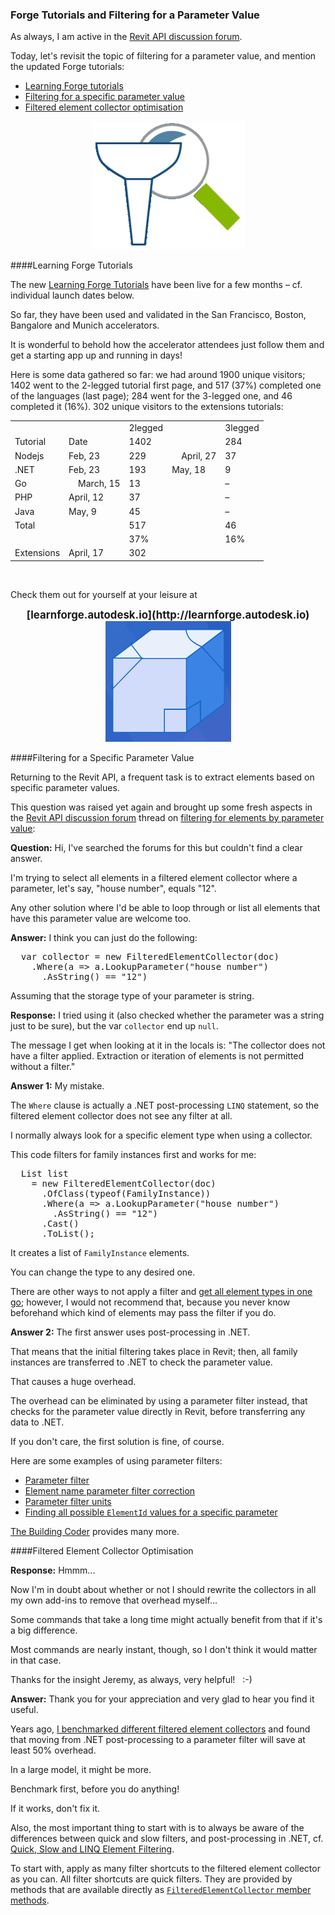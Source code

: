 <head>
<meta http-equiv="Content-Type" content="text/html; charset=utf-8">
<link rel="stylesheet" type="text/css" href="bc.css">
<!--
<script src="run_prettify.js" type="text/javascript"></script>
<script src="https://google-code-prettify.googlecode.com/svn/loader/run_prettify.js" type="text/javascript"></script>
-->
<script src="https://cdn.rawgit.com/google/code-prettify/master/loader/run_prettify.js" type="text/javascript"></script>
</head>

<!---

- 14282442 [Filter elements by parameter value]
  https://forums.autodesk.com/t5/revit-api-forum/filter-elements-by-parameter-value/m-p/8035505

- [Learn Forge Tutorials](http://learnforge.autodesk.io)
Our various http://learnforge.autodesk.io tutorials have been live for a few months (see individual launch date).
So far, we used and validated them in the San Francisco, Boston, Bangalore and Munich accelerators.
I loved how attendees (accelerators) cloud just followed it and got a starting app!
Here are some data: we had around 1900 unique visitors, 1402 went to the 2-legged tutorial first page and 517 (37%) completed one of the languages (last page). 284 went to the 3-legged one and 46 completed (16%). 302 unique visitors on the extensions tutorials.
         2legged 3legged
Tutorial 1402 284
Nodejs 229 Feb, 23 37 April, 27
.NET 193 Feb, 23 9 May, 18
Go 13 March, 15
PHP 37 April, 12
Java 45 May, 9
Total 517 46
      37% 16%
Extensions 302 April, 17

Forge Tutorials and filtering for a parameter value in the #RevitAPI @AutodeskRevit #bim #dynamobim @AutodeskForge #ForgeDevCon http://bit.ly/filterforparam

Today, let's revisit the topic of filtering for a parameter value, and mention the updated Forge tutorials
&ndash; Learning Forge tutorials
&ndash; Filtering for a specific parameter value
&ndash; Filtered element collector optimisation...

--->

### Forge Tutorials and Filtering for a Parameter Value

As always, I am active in
the [Revit API discussion forum](http://forums.autodesk.com/t5/revit-api-forum/bd-p/160).

Today, let's revisit the topic of filtering for a parameter value, and mention the updated Forge tutorials:

- [Learning Forge tutorials](#2) 
- [Filtering for a specific parameter value](#3) 
- [Filtered element collector optimisation](#4)


<center>
<img src="img/query_filter.png" alt="Query filter" width="245"/>
</center>


####<a name="2"></a>Learning Forge Tutorials

The new [Learning Forge Tutorials](http://learnforge.autodesk.io) have
been live for a few months &ndash; cf. individual launch dates below.

So far, they have been used and validated in the San Francisco, Boston, Bangalore and Munich accelerators.

It is wonderful to behold how the accelerator attendees just follow them and get a starting app up and running in days!

Here is some data gathered so far: we had around 1900 unique visitors; 1402 went to the 2-legged tutorial first page, and 517 (37%) completed one of the languages (last page); 284 went for the 3-legged one, and 46 completed it (16%). 302 unique visitors to the extensions tutorials:

<table>
<tr><td class="r"></td><td class="r"></td><td class="r">2legged</td><td class="r"></td><td class="r">3legged</td></tr>
<tr><td class="r">Tutorial</td><td class="r">Date</td><td class="r">1402</td><td></td><td class="r">284</td></tr>
<tr><td class="r">Nodejs</td>  <td class="r">Feb, 23</td><td class="r">229</td><td class="r">&nbsp;&nbsp;&nbsp;&nbsp;April, 27</td><td class="r">37</td></tr>
<tr><td class="r">.NET</td>    <td class="r">Feb, 23</td><td class="r">193</td><td class="r">May, 18</td><td class="r">9</td></tr>
<tr><td class="r">Go</td>      <td class="r">&nbsp;&nbsp;&nbsp;&nbsp;March, 15</td><td class="r">13</td><td></td><td class="r">&ndash;</td></tr>
<tr><td class="r">PHP</td>     <td class="r">April, 12</td><td class="r">37</td><td></td><td class="r">&ndash;</td></tr>
<tr><td class="r">Java</td>    <td class="r">May, 9</td><td class="r">45</td><td></td><td class="r">&ndash;</td></tr>
<tr><td class="r">Total</td>   <td class="r"></td><td class="r">517</td><td class="r"></td><td class="r">46</td></tr>
<tr><td class="r"></td><td class="r"></td><td class="r">37%</td><td class="r"></td><td class="r">16%</td></tr>
<tr><td class="r">Extensions</td><td class="r">April, 17</td><td class="r">302</td></tr>
</table>

<br/>

Check them out for yourself at your leisure at

<center>
<span style="font-size: 120%; font-weight: bold">
[learnforge.autodesk.io](http://learnforge.autodesk.io)
</span>
</center>

<center>
<img src="img/forge_building_block.png" alt="Forge building blocks" width="201"/>
</center>


####<a name="3"></a>Filtering for a Specific Parameter Value

Returning to the Revit API, a frequent  task is to extract elements based on specific parameter values.

This question was raised yet again and brought up some fresh aspects in
the [Revit API discussion forum](http://forums.autodesk.com/t5/revit-api-forum/bd-p/160) thread
on [filtering for elements by parameter value](https://forums.autodesk.com/t5/revit-api-forum/filter-elements-by-parameter-value/m-p/8035505):

**Question:** Hi, I've searched the forums for this but couldn't find a clear answer.

I'm trying to select all elements in a filtered element collector where a parameter, let's say, "house number", equals "12".

Any other solution where I'd be able to loop through or list all elements that have this parameter value are welcome too.

**Answer:** I think you can just do the following:

<pre class="code">
  var collector = new FilteredElementCollector(doc)
    .Where(a => a.LookupParameter("house number")
      .AsString() == "12")
</pre>

Assuming that the storage type of your parameter is string.

**Response:** I tried using it (also checked whether the parameter was a string just to be sure), but the var `collector` end up `null`.

The message I get when looking at it in the locals is: "The collector does not have a filter applied.  Extraction or iteration of elements is not permitted without a filter."

**Answer 1:** My mistake.

The `Where` clause is actually a .NET post-processing `LINQ` statement, so the filtered element collector does not see any filter at all.

I normally always look for a specific element type when using a collector. 

This code filters for family instances first and works for me:

<pre class="code">
  List<FamilyInstance> list
    = new FilteredElementCollector(doc)
      .OfClass(typeof(FamilyInstance))
      .Where(a => a.LookupParameter("house number")
        .AsString() == "12")
      .Cast<FamilyInstance>()
      .ToList();
</pre>

It creates a list of `FamilyInstance` elements.

You can change the type to any desired one.

There are other ways to not apply a filter
and [get all element types in one go](http://thebuildingcoder.typepad.com/blog/2010/06/filter-for-all-elements.html);
however, I would not recommend that, because you never know beforehand which kind of elements may pass the filter if you do.

**Answer 2:** The first answer uses post-processing in .NET.

That means that the initial filtering takes place in Revit; then, all family instances are transferred to .NET to check the parameter value.

That causes a huge overhead.

The overhead can be eliminated by using a parameter filter instead, that checks for the parameter value directly in Revit, before transferring any data to .NET.

If you don't care, the first solution is fine, of course.

Here are some examples of using parameter filters:

- [Parameter filter](http://thebuildingcoder.typepad.com/blog/2010/06/parameter-filter.html)
- [Element name parameter filter correction](http://thebuildingcoder.typepad.com/blog/2010/06/element-name-parameter-filter-correction.html)
- [Parameter filter units](http://thebuildingcoder.typepad.com/blog/2009/12/parameter-filter-units.html)
- [Finding all possible `ElementId` values for a specific parameter](http://thebuildingcoder.typepad.com/blog/2017/06/finding-an-exit-path-and-elementid-parameter-values.html#3)

[The Building Coder](http://thebuildingcoder.typepad.com) provides many more.


####<a name="4"></a>Filtered Element Collector Optimisation

**Response:** Hmmm...

Now I'm in doubt about whether or not I should rewrite the collectors in all my own add-ins to remove that overhead myself...

Some commands that take a long time might actually benefit from that if it's a big difference.

Most commands are nearly instant, though, so I don't think it would matter in that case.

Thanks for the insight Jeremy, as always, very helpful! &nbsp; :-)

**Answer:** Thank you for your appreciation and very glad to hear you find it useful.

Years ago, [I benchmarked different filtered element collectors](http://thebuildingcoder.typepad.com/blog/2010/04/collector-benchmark.html) and
found that moving from .NET post-processing to a parameter filter will save at least 50% overhead.

In a large model, it might be more.

Benchmark first, before you do anything!

If it works, don't fix it.

Also, the most important thing to start with is to always be aware of the differences between quick and slow filters, and post-processing in .NET,
cf. [Quick, Slow and LINQ Element Filtering](http://thebuildingcoder.typepad.com/blog/2015/12/quick-slow-and-linq-element-filtering.html).

To start with, apply as many filter shortcuts to the filtered element collector as you can.
All filter shortcuts are quick filters.
They are provided by methods that are available directly 
as [`FilteredElementCollector` member methods](http://www.revitapidocs.com/2018/163d1fae-e9d8-e4de-7452-c3b140b6daad.htm).

